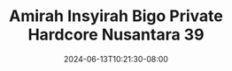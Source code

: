--- 
title: "Amirah Insyirah Bigo Private Hardcore Nusantara 39"
description: "video   Amirah Insyirah Bigo Private Hardcore Nusantara 39      "
date: 2024-06-13T10:21:30-08:00
file_code: "06h1znbm3crj"
draft: false
cover: "vmxn3bo1kl8tcpuo.jpg"
tags: ["Amirah", "Insyirah", "Bigo", "Private", "Hardcore", "Nusantara", "bokep-indo", "bokep-viral", "bokep-ig"]
length: 1410
fld_id: "1483924"
foldername: "Amirah insyirah"
categories: ["Amirah insyirah"]
views: 0
---